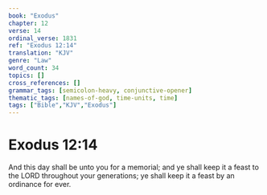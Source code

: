 ```yaml
---
book: "Exodus"
chapter: 12
verse: 14
ordinal_verse: 1831
ref: "Exodus 12:14"
translation: "KJV"
genre: "Law"
word_count: 34
topics: []
cross_references: []
grammar_tags: [semicolon-heavy, conjunctive-opener]
thematic_tags: [names-of-god, time-units, time]
tags: ["Bible","KJV","Exodus"]
---
```


# Exodus 12:14

And this day shall be unto you for a memorial; and ye shall keep it a feast to the LORD throughout your generations; ye shall keep it a feast by an ordinance for ever.
